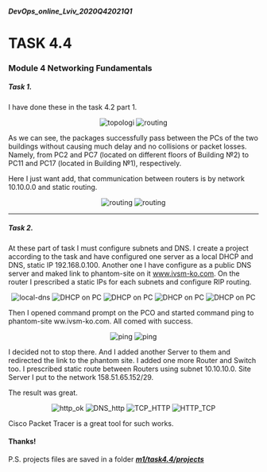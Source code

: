 ##### DevOps_online_Lviv_2020Q42021Q1
# TASK 4.4

### Module 4 Networking Fundamentals

##### *Task 1.*



I have done these in the task 4.2 part 1.

<p align="center">
<img src ="./images/4.2_1/4.2_1_2routers_suc-ly.png" alt="topologi">
<img src ="./images/4.2_1/4.2_1_2routers_Ev_List.png" alt="routing">
</p>

As we can see, the packages successfully pass between the PCs of the two buildings without causing much delay and no collisions or packet losses. Namely, from PC2 and PC7 (located on different floors of Building №2) to PC11 and PC17 (located in Building №1), respectively.

Here I just  want add, that communication between routers is by network 10.10.0.0 and static routing.

<p align="center">
<img src ="./images/4.2_1/static.png" alt="routing">
<img src ="./images/4.2_1/static2.png" alt="routing">
</p>

____
##### *Task 2.*

At these part of task I must configure subnets and DNS. I create a project according to the task and have configured one server as a local DHCP and DNS, static IP 192.168.0.100. Another one I have configure as a public DNS server and maked link to phantom-site on it www.ivsm-ko.com. On the router I prescribed a static IPs for each subnets and configure RIP routing.

<p align="center">
<img src ="./images/4.4/DHCP.png" alt="local-dns">
<img src ="./images/4.4/PC0_DHCP.png" alt="DHCP on PC">
<img src ="./images/4.4/RIP.png" alt="DHCP on PC">
<img src ="./images/4.4/public-dns.png" alt="DHCP on PC">
<img src ="./images/4.4/local-dns.png" alt="DHCP on PC">
</p>

Then I opened command prompt on the PCO and started command ping to phantom-site ww.ivsm-ko.com. All comed with success.

<p align="center">
<img src ="./images/4.4/PC0_ping.png" alt="ping">
<img src ="./images/4.4/PC0_ping2.png" alt="ping">
</p>

I decided not to stop there. And I added another Server to them and redirected the link to the phantom site. I added one more Router and Switch too. I prescribed static route between Routers using subnet 10.10.10.0. Site Server I put to the network 158.51.65.152/29.

The result was great.

<p align="center">
<img src ="./images/4.4/http_ok.png" alt="http_ok">
<img src ="./images/4.4/DNS_http.png" alt="DNS_http">
<img src ="./images/4.4/TCP_HTTP.png" alt="TCP_HTTP">
<img src ="./images/4.4/HTTP_TCP.png" alt="HTTP_TCP">

</p>

Cisco Packet Tracer is a great tool for such works.

#### Thanks!

P.S. projects files are saved in a folder [***m1/task4.4/projects***](./projects/)


